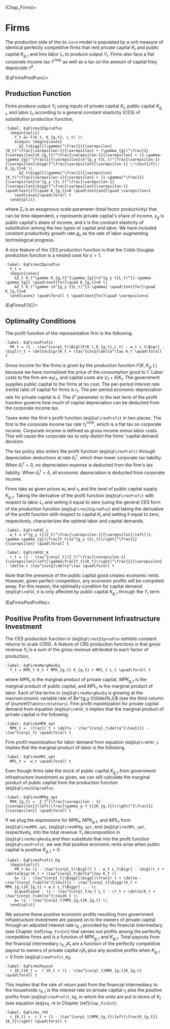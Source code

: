 (Chap_Firms)=
# Firms

The production side of the `OG-Core` model is populated by a unit measure of identical perfectly competitive firms that rent private capital $K_t$ and public capital $K_{g,t}$ and hire labor $L_t$ to produce output $Y_t$. Firms also face a flat corporate income tax $\tau^{corp}$ as well as a tax on the amount of capital they depreciate $\tau^\delta$.

(EqFirmsProdFunc)=
## Production Function

  Firms produce output $Y_t$ using inputs of private capital $K_t$, public capital $K_{g,t}$, and labor $L_t$ according to a general constant elasticity (CES) of substitution production function,

  ```{math}
  :label: EqFirmsCESprodfun
    \begin{split}
      Y_t &= F(K_t, K_{g,t}, L_t) \\
      &\equiv \begin{cases}
        &Z_t\biggl[(\gamma)^\frac{1}{\varepsilon}(K_t)^\frac{\varepsilon-1}{\varepsilon} + (\gamma_{g})^\frac{1}{\varepsilon}(K_{g,t})^\frac{\varepsilon-1}{\varepsilon} + (1-\gamma-\gamma_{g})^\frac{1}{\varepsilon}(e^{g_y t}L_t)^\frac{\varepsilon-1}{\varepsilon}\biggr]^\frac{\varepsilon}{\varepsilon-1} \:\text{if}\: K_{g,t}>0 \\
        &Z_t\biggl[(\gamma)^\frac{1}{\varepsilon}(K_t)^\frac{\varepsilon-1}{\varepsilon} + (1-\gamma)^\frac{1}{\varepsilon}(e^{g_y t}L_t)^\frac{\varepsilon-1}{\varepsilon}\biggr]^\frac{\varepsilon}{\varepsilon-1} \quad\text{if}\quad K_{g,t}=0 \quad\text{and}\quad \varepsilon=1
      \end{cases}\quad\forall t
    \end{split}
  ```
  where $Z_t$ is an exogenous scale parameter (total factor productivity) that can be time dependent, $\gamma$ represents private capital's share of income, $\gamma_{g}$ is public capital's share of income, and $\varepsilon$ is the constant elasticity of substitution among the two types of capital and labor. We have included constant productivity growth rate $g_y$ as the rate of labor augmenting technological progress.

  A nice feature of the CES production function is that the Cobb-Douglas production function is a nested case for $\varepsilon=1$.
  ```{math}
  :label: EqFirmsCDprodfun
    Y_t =
    \begin{cases}
      &Z_t K_t^\gamma K_{g,t}^{\gamma_{g}}(e^{g_y t}L_t)^{1-\gamma-\gamma_{g}} \quad\text{for}\quad K_{g,t}>0 \\
      &Z_t K_t^\gamma (e^{g_y t}L_t)^{1-\gamma} \quad\text{for}\quad K_{g,t}=0
    \end{cases} \quad\forall t \quad\text{for}\quad \varepsilon=1
  ```

(EqFirmsFOC)=
## Optimality Conditions

  The profit function of the representative firm is the following.

  ```{math}
  :label: EqFirmsProfit
    PR_t = (1 - \tau^{corp}_t)\Bigl[F(K_t,K_{g,t},L_t) - w_t L_t\Bigr] - \bigl(r_t + \delta\bigr)K_t + \tau^{corp}\delta^\tau K_t \quad\forall t
  ```

  Gross income for the firms is given by the production function $F(K,K_g,L)$ because we have normalized the price of the consumption good to 1. Labor costs to the firm are $w_t L_t$, and capital costs are $(r_t +\delta)K_t$. The government supplies public capital to the firms at no cost. The per-period interest rate (rental rate) of capital for firms is $r_t$. The per-period economic depreciation rate for private capital is $\delta$. The $\delta^\tau$ parameter in the last term of the profit function governs how much of capital depreciation can be deducted from the corporate income tax.

  Taxes enter the firm's profit function {eq}`EqFirmsProfit` in two places. The first is the corporate income tax rate $\tau^{corp}_t$, which is a flat tax on corporate income. Corporate income is defined as gross income minus labor costs. This will cause the corporate tax to only distort the firms' capital demand decision.

  The tax policy also enters the profit function {eq}`EqFirmsProfit` through depreciation deductions at rate $\delta^\tau_t$, which then lower corporate tax liability. When $\delta^\tau_t=0$, no depreciation expense is deducted from the firm's tax liability. When $\delta^\tau_t=\delta$, all economic depreciation is deducted from corporate income.

  Firms take as given prices $w_t$ and $r_t$ and the level of public capital supply $K_{g,t}$. Taking the derivative of the profit function {eq}`EqFirmsProfit` with respect to labor $L_t$ and setting it equal to zero (using the general CES form of the production function {eq}`EqFirmsCESprodfun`) and taking the derivative of the profit function with respect to capital $K_t$ and setting it equal to zero, respectively, characterizes the optimal labor and capital demands.

  ```{math}
  :label: EqFirmFOC_L
    w_t = e^{g_y t}(Z_t)^\frac{\varepsilon-1}{\varepsilon}\left[(1-\gamma-\gamma_{g})\frac{Y_t}{e^{g_y t}L_t}\right]^\frac{1}{\varepsilon} \quad\forall t
  ```

  ```{math}
  :label: EqFirmFOC_K
    r_t = (1 - \tau^{corp}_t)(Z_t)^\frac{\varepsilon-1}{\varepsilon}\left[\gamma\frac{Y_t}{K_t}\right]^\frac{1}{\varepsilon} - \delta + \tau^{corp}\delta^\tau \quad\forall t
  ```

  Note that the presence of the public capital good creates economic rents. However, given perfect competition, any economic profits will be competed away. For this reason, the optimality condition for capital demand {eq}`EqFirmFOC_K` is only affected by public capital $K_{g,t}$ through the $Y_t$ term.

(EqFirmsPosProfits)=
## Positive Profits from Government Infrastructure Investment

  The CES production function in {eq}`EqFirmsCESprodfun` exhibits constant returns to scale (CRS). A feature of CRS production functions is that gross revenue $Y_t$ is a sum of the gross revenue attributed to each factor of production,

  ```{math}
  :label: EqFirmsMargRevEq
    Y_t = MPK_t K_t + MPK_{g,t} K_{g,t} + MPL_t L_t \quad\forall t
  ```

  where $MPK_t$ is the marginal product of private capital, $MPK_{g,t}$ is the marginal product of public capital, and $MPL_t$ is the marginal product of labor. Each of the terms in {eq}`EqFirmsMargRevEq` is growing at the macroeconomic variable rate of $e^{g_y t}\tilde{N_t}$ (see the third column of {numref}`TabStnrzStatVars`). Firm profit maximization for private capital demand from equation {eq}`EqFirmFOC_K` implies that the marginal product of private capital is the following.

  ```{math}
  :label: EqFirmsMPK_opt
    MPK_t =  \frac{r_t + \delta - \tau^{corp}_t\delta^{\tau}}{1 - \tau^{corp}_t} \quad\forall t
  ```

  Firm profit maximization for labor demand from equation {eq}`EqFirmFOC_L` implies that the marginal product of labor is the following.

  ```{math}
  :label: EqFirmsMPL_opt
    MPL_t =  w_t \quad\forall t
  ```

  Even though firms take the stock of public capital $K_{g,t}$ from government infrastructure investment as given, we can still calculate the marginal product of public capital from the production function {eq}`EqFirmsCESprodfun`.

  ```{math}
  :label: EqFirmsMPKg_opt
    MPK_{g,t} =  Z_t^{\frac{\varepsilon - 1}{\varepsilon}}\left(\frac{\gamma_g Y_t}{K_{g,t}}\right)^{\frac{1}{\varepsilon}} \quad\forall t
  ```

  If we plug the expressions for $MPK_t$, $MPK_{g,t}$, and $MPL_t$ from {eq}`EqFirmsMPK_opt`, {eq}`EqFirmsMPKg_opt`, and {eq}`EqFirmsMPL_opt`, respectively, into the total revenue $Y_t$ decomposition in {eq}`EqFirmsMargRevEq` and then substitute that into the profit function {eq}`EqFirmsProfit`, we see that positive economic rents arise when public capital is positive $K_{g,t}>0$.

  ```{math}
  :label: EqFirmsProfit_Kg
    \begin{split}
      PR_t &= (1 - \tau^{corp}_t)\Bigl[Y_t - w_t L_t\Bigr] - \bigl(r_t + \delta\bigr)K_t + \tau^{corp}_t\delta^\tau K_t \\
      &= (1 - \tau^{corp}_t)\Biggl[\biggl(\frac{r_t + \delta - \tau^{corp}_t\delta^{\tau}}{1 - \tau^{corp}_t}\biggr)K_t + MPK_{g,t}K_{g,t} + w_t L_t\Biggr] ... \\
      &\quad\quad - (1 - \tau^{corp}_t)w_t L_t - (r_t + \delta)K_t + \tau^{corp}_t\delta^{\tau}K_t \\
      &= (1 - \tau^{corp}_t)MPK_{g,t}K_{g,t} \\
    \end{split}
  ```

  We assume these positive economic profits resulting from government infrastructure investment are passed on to the owners of private capital through an adjusted interest rate $r_{K,t}$ provided by the financial intermediary (see Chapter {ref}`Chap_FinInt`) that zeroes out profits among the perfectly competitive firms and is a function of $MPK_{g,t}$ and $K_{g,t}$. Total payouts from the financial intermediary $r_{K,t}K_t$ are a function of the perfectly competitive payout to owners of private capital $r_t K_t$ plus any positive profits when $K_{g,t}>0$ from {eq}`EqFirmsProfit_Kg`.

  ```{math}
  :label: EqFirmsPayout
    r_{K,t}K_t =  r_tK_t + (1 - \tau^{corp}_t)MPK_{g,t}K_{g,t} \quad\forall t
  ```

  This implies that the rate of return paid from the financial intermediary to the households $r_{K,t}$ is the interest rate on private capital $r_t$ plus the positive profits from {eq}`EqFirmsProfit_Kg`, in which the units are put in terms of $K_t$ (see equation {eq}`eq_rK` in Chapter {ref}`Chap_FinInt`).

  ```{math}
  :label: EqFirms_rKt
    r_{K,t} =  r_t + (1 - \tau^{corp}_t)MPK_{g,t}\left(\frac{K_{g,t}}{K_t}\right) \quad\forall t
  ```
